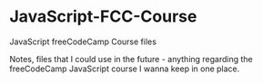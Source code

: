 # JavaScript-FCC-Course
JavaScript freeCodeCamp Course files

Notes, files that I could use in the future - anything regarding the freeCodeCamp JavaScript course I wanna keep in one place.
